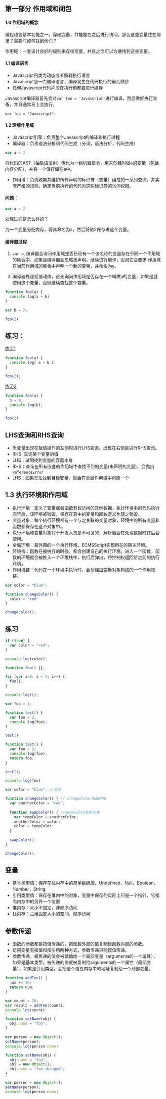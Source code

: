 第一部分 作用域和闭包
---
#### 1.0 作用域的概念
编程语言基本功能之一，存储变量，并能能在之后进行访问。那么这些变量住在哪里？需要时如何找到他们？

作用域：一套设计良好的规则来存储变量，并且之后可以方便找到这些变量。

#### 1.1 编译语言
* Javascript归类为动态或者解释执行语言
* Javascript是一门编译语言，编译发生在代码执行的前几微秒
* 任何Javascript代码片段在执行前都要进行编译

Javascript编译器首先会对`var foo = 'Javascript'`进行编译，然后做好执行准备，并且通常马上会执行。
```
var foo = 'Javascript';
```

#### 1.2 理解作用域
* Javascript引擎：负责整个Javascript的编译和执行过程
* 编译器：负责语法分析和代码生成（分词，语法分析，代码生成）
```javascript
var a = 2
```
将代码的AST（抽象语法树）传化为一组机器指令，用来创建叫做a的变量（包括内存分配），并将一个值存储在a中。
* 作用域：负责收集并维护所有声明的标识符（变量）组成的一系列查询，并实施严格的规则，确定当前执行的代码对这些标识符的访问权限。

#### 问题：
```javascript
var a = 2
```
处理过程是怎么样的？

> 
为一个变量分配内存，将其命名为a，然后将值2保存进这个变量。

#### 编译器过程
1. `var a`, 编译器会询问作用域是否已经有一个该名称的变量存在于同一个作用域的集合中，如果是编译器会忽略该声明，继续进行编译，否则它会要求
作用域在当前作用域的集合中声明一个新的变量，并命名为a。

2. 编译器处理赋值动作，首先询问作用域是否存在一个叫做a的变量，如果是就使用这个变量，否则继续查找这个变量。

```javascript
function foo(a) {
  console.log(a + b)
}

var b = 2;

foo(2)
```


## 练习：
[练习1](https://jsfiddle.net/ianjiang/8fxjz69g/2/)
```javascript
function foo(a) {
  console.log( a + b );
}

foo(2);
```
[练习2](https://jsfiddle.net/ianjiang/8fxjz69g/3/)

```javascript
function foo(a) {
  b = a;
  console.log(b);
}

foo(2)
```

## LHS查询和RHS查询
* 当变量出现在赋值操作的左侧时进行LHS查询，出现在右侧是进行RHS查询。
* RHS: 查询某个变量的值
* LHS：试图找到变量的容器本身
* RHS：查询在所有嵌套的作用域中查找不到的变量(未声明的变量)，会抛出`ReferenceError`
* LHS：如果无法找到目标变量，就会在全局作用域中创建一个

## 1.3 执行环境和作用域
* 执行环境：定义了变量或者函数有权访问的其他数据，执行环境中的代码执行完毕后，该环境被销毁，保存在其中的变量和函数定义也随之销毁。
* 变量对象：每个执行环境都有一个与之关联的变量对象，环境中的所有变量和函数都保存在这个对象中。
* 执行环境和变量对象对于开发人员是不可见的，解析器会在处理数据时在后台使用。
* 全局环境：最外围的一个执行环境，ECMSScript实现所在的宿主环境。
* 环境栈：函数在被执行的时候，都会创建自己的执行环境。进入一个函数，函数的环境就会被推入一个环境栈中，执行后弹出，将控制权返回给之前的执行环境。
* 作用域链：代码在一个环境中执行时，会创建由变量对象构成的一个作用域链。

```javascript
var color = "blue";

function changeColor() {
  color = "red"
}

changeColor();
```

## 练习

```javascript
if (true) {
  var color = "red";
}

console.log(color);
```

```javascript
function foo() {};

for (var i=0; i < 4; i++) {
  foo();
}

console.log(i);
```

```javascript
var foo = 1;

function test() {
  var foo = 2;
  console.log(foo);
}

test()
```

```javascript
function test() {
  var foo = 2;
  console.log(foo);
  return foo;
}

test();

console.log(foo)
```

```javascript
var color = "blue"; //全局

function changeColor() { // changeColor局部环境
  var anotherColor = "red";
  
  function swapColor() { //swapColor局部环境
    var tempColor = anotherColor; 
    anotherColor = color;
    color = tempColor'
  }
  
  swapColor();
}

changeColor();
```

## 变量
* 基本类型值：保存在栈内存中的简单数据段，Undefined，Null，Boolean，Number，String
* 引用类型值：保存在堆内中的对象，变量中保存的实际上只是一个指针，它指向内存中的另外一个位置
* 堆内存：大小不固定，非顺序访问
* 栈内存：占用固定大小的空间，顺序访问

## 参数传递
* 函数的参数都是按值传递的，把函数外部的值复制给函数内部的参数。
* 访问变量有按值和按引用两种方式，参数传递只能按值传递。
* 参数传递，被传递的值会被赋值给一个局部变量（arguments的一个属性），如果是基本类型，被传递的值就被复制给arguments的一个属性（局部变量），如果是引用类型，会把这个值在内存中的地址复制给一个局部变量。


```javascript
function addTen() {
  num += 10;
  return num;
}

var count = 20;
var result = addTen(count);
console.log(count)
```

```javascript
function setName(obj) {
  obj.name = "foo";
}

var person = new Object();
setName(person);
console.log(person.name)
```

```javascript
function setName(obj) {
  obj.name = "foo";
  obj = new Object();
  obj.name = "foo changed";
}

var person = new Object();
setName(person);
console.log(person.name)

```

